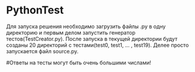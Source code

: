 # PythonTest
Для запуска решения необходимо загрузить файлы .py в одну директорию и первым делом запустить генератор тестов(TestCreator.py). После запуска в текущей директории будут созданы 20 директорий с тестами(test0, test1, ... , test19). Делее просто запускается файл source.py.

#Ответы на тесты могут быть очень большими числами!

